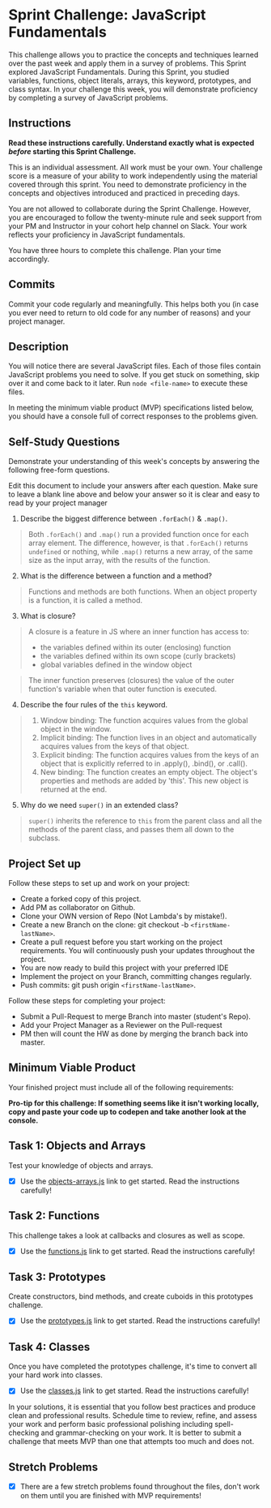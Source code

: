 # Sprint Challenge: JavaScript Fundamentals

This challenge allows you to practice the concepts and techniques learned over the past week and apply them in a survey of problems. This Sprint explored JavaScript Fundamentals. During this Sprint, you studied variables, functions, object literals, arrays, this keyword, prototypes, and class syntax. In your challenge this week, you will demonstrate proficiency by completing a survey of JavaScript problems.

## Instructions

**Read these instructions carefully. Understand exactly what is expected _before_ starting this Sprint Challenge.**

This is an individual assessment. All work must be your own. Your challenge score is a measure of your ability to work independently using the material covered through this sprint. You need to demonstrate proficiency in the concepts and objectives introduced and practiced in preceding days.

You are not allowed to collaborate during the Sprint Challenge. However, you are encouraged to follow the twenty-minute rule and seek support from your PM and Instructor in your cohort help channel on Slack. Your work reflects your proficiency in JavaScript fundamentals.

You have three hours to complete this challenge. Plan your time accordingly.

## Commits

Commit your code regularly and meaningfully. This helps both you (in case you ever need to return to old code for any number of reasons) and your project manager.

## Description

You will notice there are several JavaScript files. Each of those files contain JavaScript problems you need to solve. If you get stuck on something, skip over it and come back to it later. Run `node <file-name>` to execute these files.

In meeting the minimum viable product (MVP) specifications listed below, you should have a console full of correct responses to the problems given.

## Self-Study Questions

Demonstrate your understanding of this week's concepts by answering the following free-form questions.

Edit this document to include your answers after each question. Make sure to leave a blank line above and below your answer so it is clear and easy to read by your project manager

1. Describe the biggest difference between `.forEach()` & `.map()`.

> Both `.forEach()` and `.map()` run a provided function once for each array element. The difference, however, is that `.forEach()` returns `undefined` or nothing, while `.map()` returns a new array, of the same size as the input array, with the results of the function.

2. What is the difference between a function and a method?

> Functions and methods are both functions. When an object property is a function, it is called a method.

3. What is closure?

> A closure is a feature in JS where an inner function has access to:
> - the variables defined within its outer (enclosing) function
> - the variables defined within its own scope (curly brackets)
> - global variables defined in the window object

> The inner function preserves (closures) the value of the outer function's variable when that outer function is executed. 

4. Describe the four rules of the `this` keyword.

> 1. Window binding: The function acquires values from the global object in the window.
> 2. Implicit binding: The function lives in an object and automatically acquires values from the keys of that object.
> 3. Explicit binding: The function acquires values from the keys of an object that is explicitly referred to in .apply(), .bind(), or .call().
> 4. New binding: The function creates an empty object. The object's properties and methods are added by 'this'. This new object is returned at the end.

5. Why do we need `super()` in an extended class?

> `super()` inherits the reference to `this` from the parent class and all the methods of the parent class, and passes them all down to the subclass.

## Project Set up

Follow these steps to set up and work on your project:

- Create a forked copy of this project.
- Add PM as collaborator on Github.
- Clone your OWN version of Repo (Not Lambda's by mistake!).
- Create a new Branch on the clone: git checkout -b `<firstName-lastName>`.
- Create a pull request before you start working on the project requirements. You will continuously push your updates throughout the project.
- You are now ready to build this project with your preferred IDE
- Implement the project on your Branch, committing changes regularly.
- Push commits: git push origin `<firstName-lastName>`.

Follow these steps for completing your project:

- Submit a Pull-Request to merge <firstName-lastName> Branch into master (student's Repo).
- Add your Project Manager as a Reviewer on the Pull-request
- PM then will count the HW as done by merging the branch back into master.

## Minimum Viable Product

Your finished project must include all of the following requirements:

**Pro-tip for this challenge: If something seems like it isn't working locally, copy and paste your code up to codepen and take another look at the console.**

## Task 1: Objects and Arrays

Test your knowledge of objects and arrays.

- [x] Use the [objects-arrays.js](challenges/objects-arrays.js) link to get started. Read the instructions carefully!

## Task 2: Functions

This challenge takes a look at callbacks and closures as well as scope.

- [x] Use the [functions.js](challenges/functions.js) link to get started. Read the instructions carefully!

## Task 3: Prototypes

Create constructors, bind methods, and create cuboids in this prototypes challenge.

- [x] Use the [prototypes.js](challenges/prototypes.js) link to get started. Read the instructions carefully!

## Task 4: Classes

Once you have completed the prototypes challenge, it's time to convert all your hard work into classes.

- [x] Use the [classes.js](challenges/classes.js) link to get started. Read the instructions carefully!

In your solutions, it is essential that you follow best practices and produce clean and professional results. Schedule time to review, refine, and assess your work and perform basic professional polishing including spell-checking and grammar-checking on your work. It is better to submit a challenge that meets MVP than one that attempts too much and does not.

## Stretch Problems

- [x] There are a few stretch problems found throughout the files, don't work on them until you are finished with MVP requirements!
